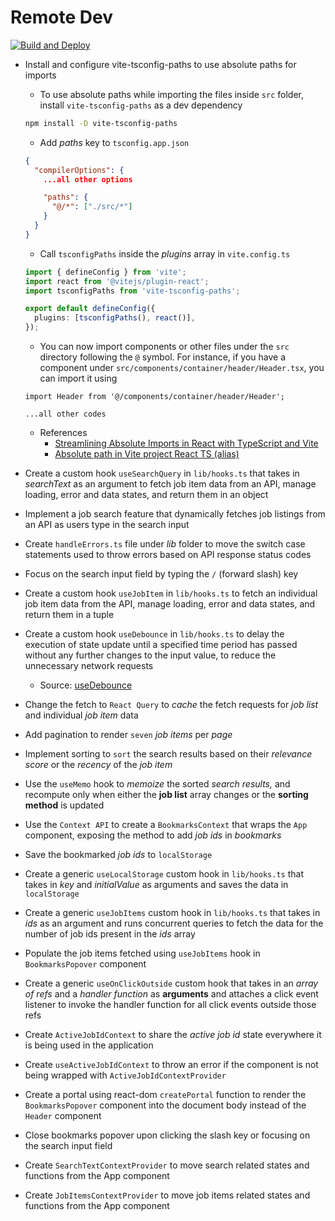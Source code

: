 # Remote Dev

[![Build and Deploy](https://github.com/anmolshah80/rmtdev/actions/workflows/deploy_production.yml/badge.svg)](https://github.com/anmolshah80/rmtdev/actions/workflows/deploy_production.yml)

- Install and configure vite-tsconfig-paths to use absolute paths for imports

  - To use absolute paths while importing the files inside `src` folder, install `vite-tsconfig-paths` as a dev dependency

  ```bash
  npm install -D vite-tsconfig-paths
  ```

  - Add _paths_ key to `tsconfig.app.json`

  ```json
  {
    "compilerOptions": {
      ...all other options

      "paths": {
        "@/*": ["./src/*"]
      }
    }
  }
  ```

  - Call `tsconfigPaths` inside the _plugins_ array in `vite.config.ts`

  ```ts
  import { defineConfig } from 'vite';
  import react from '@vitejs/plugin-react';
  import tsconfigPaths from 'vite-tsconfig-paths';

  export default defineConfig({
    plugins: [tsconfigPaths(), react()],
  });
  ```

  - You can now import components or other files under the `src` directory following the `@` symbol. For instance, if you have a component under `src/components/container/header/Header.tsx`, you can import it using

  ```tsx
  import Header from '@/components/container/header/Header';

  ...all other codes
  ```

  - References
    - [Streamlining Absolute Imports in React with TypeScript and Vite](https://dev.to/mizanrifat/streamlining-absolute-imports-in-react-with-typescript-and-vite-2bpp)
    - [Absolute path in Vite project React TS (alias)](https://gist.github.com/luciaaldana/7343c77b56e02a1ab7ed2903c01a843d)

- Create a custom hook `useSearchQuery` in `lib/hooks.ts` that takes in _searchText_ as an argument to fetch job item data from an API, manage loading, error and data states, and return them in an object
- Implement a job search feature that dynamically fetches job listings from an API as users type in the search input
- Create `handleErrors.ts` file under _lib_ folder to move the switch case statements used to throw errors based on API response status codes
- Focus on the search input field by typing the `/` (forward slash) key
- Create a custom hook `useJobItem` in `lib/hooks.ts` to fetch an individual job item data from the API, manage loading, error and data states, and return them in a tuple
- Create a custom hook `useDebounce` in `lib/hooks.ts` to delay the execution of state update until a specified time period has passed without any further changes to the input value, to reduce the unnecessary network requests
  - Source: [useDebounce](https://usehooks.com/usedebounce)
- Change the fetch to `React Query` to _cache_ the fetch requests for _job list_ and individual _job item_ data
- Add pagination to render `seven` _job items_ per _page_
- Implement sorting to `sort` the search results based on their _relevance score_ or the _recency_ of the _job item_
- Use the `useMemo` hook to _memoize_ the sorted _search results,_ and recompute only when either the **job list** array changes or the **sorting method** is updated
- Use the `Context API` to create a `BookmarksContext` that wraps the `App` component, exposing the method to add _job ids_ in _bookmarks_
- Save the bookmarked _job ids_ to `localStorage`
- Create a generic `useLocalStorage` custom hook in `lib/hooks.ts` that takes in _key_ and _initialValue_ as arguments and saves the data in `localStorage`
- Create a generic `useJobItems` custom hook in `lib/hooks.ts` that takes in _ids_ as an argument and runs concurrent queries to fetch the data for the number of job ids present in the _ids_ array
- Populate the job items fetched using `useJobItems` hook in `BookmarksPopover` component
- Create a generic `useOnClickOutside` custom hook that takes in an _array of refs_ and a _handler function_ as **arguments** and attaches a click event listener to invoke the handler function for all click events outside those refs
- Create `ActiveJobIdContext` to share the _active job id_ state everywhere it is being used in the application
- Create `useActiveJobIdContext` to throw an error if the component is not being wrapped with `ActiveJobIdContextProvider`
- Create a portal using react-dom `createPortal` function to render the `BookmarksPopover` component into the document body instead of the `Header` component
- Close bookmarks popover upon clicking the slash key or focusing on the search input field
- Create `SearchTextContextProvider` to move search related states and functions from the App component
- Create `JobItemsContextProvider` to move job items related states and functions from the App component
